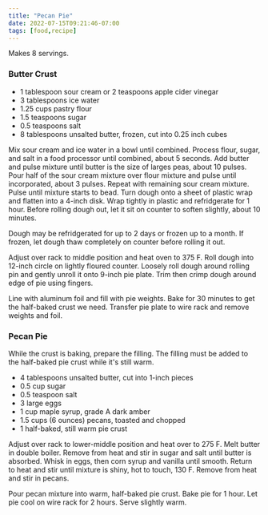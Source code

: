 ```yaml
---
title: "Pecan Pie"
date: 2022-07-15T09:21:46-07:00
tags: [food,recipe]
---
```

Makes 8 servings.

### Butter Crust

* 1 tablespoon sour cream or 2 teaspoons apple cider vinegar
* 3 tablespoons ice water
* 1.25 cups pastry flour
* 1.5 teaspoons sugar
* 0.5 teaspoons salt
* 8 tablespoons unsalted butter, frozen, cut into 0.25 inch cubes

Mix sour cream and ice water in a bowl until combined.
Process flour, sugar, and salt in a food processor until combined,
about 5 seconds.
Add butter and pulse mixture until butter is the size of larges peas,
about 10 pulses.
Pour half of the sour cream mixture over flour mixture
and pulse until incorporated, about 3 pulses.
Repeat with remaining sour cream mixture.
Pulse until mixture starts to bead.
Turn dough onto a sheet of plastic wrap and flatten into a 4-inch disk.
Wrap tightly in plastic and refridgerate for 1 hour.
Before rolling dough out, let it sit on counter to soften slightly, about 10 minutes.

Dough may be refridgerated for up to 2 days or frozen up to a month.
If frozen, let dough thaw completely on counter before rolling it out.

Adjust over rack to middle position and heat oven to 375 F.
Roll dough into 12-inch circle on lightly floured counter.
Loosely roll dough around rolling pin and gently unroll it onto 9-inch
pie plate. Trim then crimp dough around edge of pie using fingers.

Line with aluminum foil and fill with pie weights.
Bake for 30 minutes to get the half-baked crust we need.
Transfer pie plate to wire rack and remove weights and foil.

### Pecan Pie

While the crust is baking, prepare the filling. The filling must be added
to the half-baked pie crust while it's still warm.

* 4 tablespoons unsalted butter, cut into 1-inch pieces
* 0.5 cup sugar
* 0.5 teaspoon salt
* 3 large eggs
* 1 cup maple syrup, grade A dark amber
* 1.5 cups (6 ounces) pecans, toasted and chopped
* 1 half-baked, still warm pie crust

Adjust over rack to lower-middle position and heat over to 275 F.
Melt butter in double boiler.
Remove from heat and stir in sugar and salt until butter is absorbed.
Whisk in eggs, then corn syrup and vanilla until smooth.
Return to heat and stir until mixture is shiny, hot to touch, 130 F.
Remove from heat and stir in pecans.

Pour pecan mixture into warm, half-baked pie crust.
Bake pie for 1 hour.
Let pie cool on wire rack for 2 hours.
Serve slightly warm.
